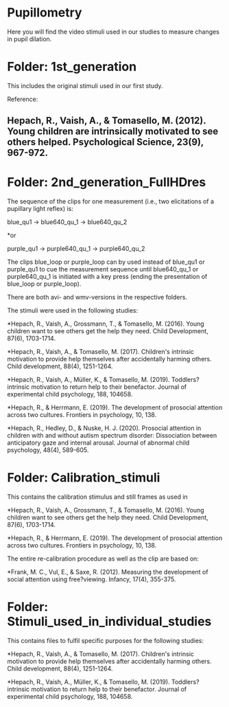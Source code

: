 # Pupillometry

Here you will find the video stimuli used in our studies to measure changes in pupil dilation.

# Folder: 1st_generation

This includes the original stimuli used in our first study.

Reference:

## Hepach, R., Vaish, A., & Tomasello, M. (2012). Young children are intrinsically motivated to see others helped. Psychological Science, 23(9), 967-972.

# Folder: 2nd_generation_FullHDres

The sequence of the clips for one measurement (i.e., two elicitations of a pupillary light reflex) is:

blue_qu1 -> blue640_qu_1 -> blue640_qu_2

*or

purple_qu1 -> purple640_qu_1 -> purple640_qu_2

The clips blue_loop or purple_loop can by used instead of blue_qu1 or purple_qu1 to cue the measurement sequence until blue640_qu_1 or purple640_qu_1 is initiated with a key press (ending the presentation of blue_loop or purple_loop).

There are both avi- and wmv-versions in the respective folders.

The stimuli were used in the following studies:

*Hepach, R., Vaish, A., Grossmann, T., & Tomasello, M. (2016). Young children want to see others get the help they need. Child Development, 87(6), 1703-1714.

*Hepach, R., Vaish, A., & Tomasello, M. (2017). Children's intrinsic motivation to provide help themselves after accidentally harming others. Child development, 88(4), 1251-1264.

*Hepach, R., Vaish, A., Müller, K., & Tomasello, M. (2019). Toddlers? intrinsic motivation to return help to their benefactor. Journal of experimental child psychology, 188, 104658.

*Hepach, R., & Herrmann, E. (2019). The development of prosocial attention across two cultures. Frontiers in psychology, 10, 138.

*Hepach, R., Hedley, D., & Nuske, H. J. (2020). Prosocial attention in children with and without autism spectrum disorder: Dissociation between anticipatory gaze and internal arousal. Journal of abnormal child psychology, 48(4), 589-605.

# Folder: Calibration_stimuli

This contains the calibration stimulus and still frames as used in 

*Hepach, R., Vaish, A., Grossmann, T., & Tomasello, M. (2016). Young children want to see others get the help they need. Child Development, 87(6), 1703-1714.

*Hepach, R., & Herrmann, E. (2019). The development of prosocial attention across two cultures. Frontiers in psychology, 10, 138.

The entire re-calibration procedure as well as the clip are based on:

*Frank, M. C., Vul, E., & Saxe, R. (2012). Measuring the development of social attention using free?viewing. Infancy, 17(4), 355-375.

# Folder: Stimuli_used_in_individual_studies

This contains files to fulfil specific purposes for the following studies:

*Hepach, R., Vaish, A., & Tomasello, M. (2017). Children's intrinsic motivation to provide help themselves after accidentally harming others. Child development, 88(4), 1251-1264.

*Hepach, R., Vaish, A., Müller, K., & Tomasello, M. (2019). Toddlers? intrinsic motivation to return help to their benefactor. Journal of experimental child psychology, 188, 104658.
